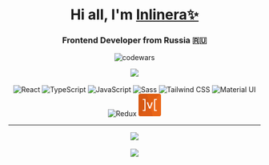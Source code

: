 
<div align="center">

# Hi all, I'm [Inlinera✨](https://github.com/inlinera)
### Frontend Developer from Russia 🇷🇺

![codewars](https://www.codewars.com/users/SLEMSIK/badges/small)<br/>
    
![](https://github-readme-stats.vercel.app/api/top-langs/?username=SLEMSIK&theme=gotham&layout=compact)

<img src="https://profilinator.rishav.dev/skills-assets/react-original-wordmark.svg" alt="React" height="50" />
<img src="https://profilinator.rishav.dev/skills-assets/typescript-original.svg" alt="TypeScript" height="50" />
<img src="https://profilinator.rishav.dev/skills-assets/javascript-original.svg" alt="JavaScript" height="50" />
<img src="https://profilinator.rishav.dev/skills-assets/sass-original.svg" alt="Sass" height="50" />
<img src="https://profilinator.rishav.dev/skills-assets/tailwindcss.svg" alt="Tailwind CSS" height="50" />
<img src="https://profilinator.rishav.dev/skills-assets/mui.png" alt="Material UI" height="50" />
<img src="https://profilinator.rishav.dev/skills-assets/redux-original.svg" alt="Redux" height="50" />
<img src="https://raw.githubusercontent.com/devicons/devicon/6910f0503efdd315c8f9b858234310c06e04d9c0/icons/mobx/mobx-original.svg" height="45" />

<div>
</div>
<hr>
</div>

<div align="center">

![](https://github-profile-trophy.vercel.app/?username=SLEMSIK&theme=onestar)

![](https://komarev.com/ghpvc/?username=SLEMSIK&color=ff69b4&style=flat&abbreviated=true)

</div>
